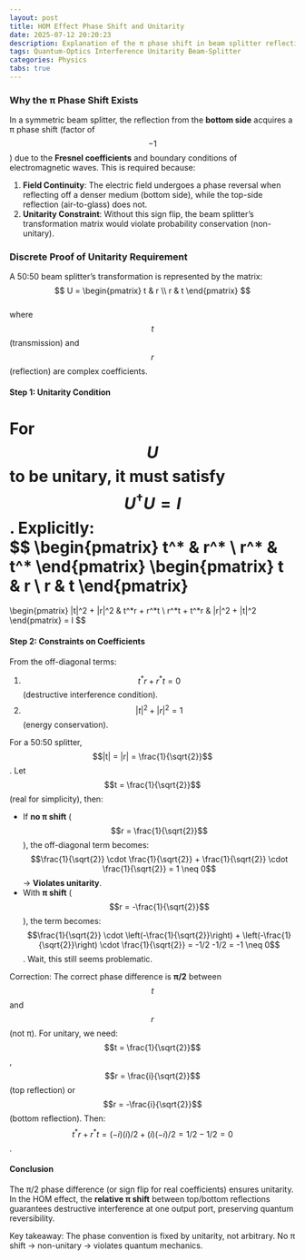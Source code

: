 ```yaml
---
layout: post  
title: HOM Effect Phase Shift and Unitarity  
date: 2025-07-12 20:20:23  
description: Explanation of the π phase shift in beam splitter reflections and discrete proof of unitarity requirement.  
tags: Quantum-Optics Interference Unitarity Beam-Splitter  
categories: Physics  
tabs: true  
---
```


### Why the π Phase Shift Exists  
In a symmetric beam splitter, the reflection from the **bottom side** acquires a π phase shift (factor of $$-1$$) due to the **Fresnel coefficients** and boundary conditions of electromagnetic waves. This is required because:  
1. **Field Continuity**: The electric field undergoes a phase reversal when reflecting off a denser medium (bottom side), while the top-side reflection (air-to-glass) does not.  
2. **Unitarity Constraint**: Without this sign flip, the beam splitter’s transformation matrix would violate probability conservation (non-unitary).  

### Discrete Proof of Unitarity Requirement  
A 50:50 beam splitter’s transformation is represented by the matrix:  
$$
U = \begin{pmatrix}
t & r \\
r & t
\end{pmatrix}
$$  
where $$t$$ (transmission) and $$r$$ (reflection) are complex coefficients.  

#### Step 1: Unitarity Condition  
For $$U$$ to be unitary, it must satisfy $$U^\dagger U = I$$. Explicitly:  
$$
\begin{pmatrix}
t^* & r^* \\
r^* & t^*
\end{pmatrix}
\begin{pmatrix}
t & r \\
r & t
\end{pmatrix}
= 
\begin{pmatrix}
|t|^2 + |r|^2 & t^*r + r^*t \\
r^*t + t^*r & |r|^2 + |t|^2
\end{pmatrix}
= I
$$  

#### Step 2: Constraints on Coefficients  
From the off-diagonal terms:  
1. $$t^*r + r^*t = 0$$ (destructive interference condition).  
2. $$|t|^2 + |r|^2 = 1$$ (energy conservation).  

For a 50:50 splitter, $$|t| = |r| = \frac{1}{\sqrt{2}}$$. Let $$t = \frac{1}{\sqrt{2}}$$ (real for simplicity), then:  
- If **no π shift** ($$r = \frac{1}{\sqrt{2}}$$), the off-diagonal term becomes:  
  $$\frac{1}{\sqrt{2}} \cdot \frac{1}{\sqrt{2}} + \frac{1}{\sqrt{2}} \cdot \frac{1}{\sqrt{2}} = 1 \neq 0$$ → **Violates unitarity**.  
- With **π shift** ($$r = -\frac{1}{\sqrt{2}}$$), the term becomes:  
  $$\frac{1}{\sqrt{2}} \cdot \left(-\frac{1}{\sqrt{2}}\right) + \left(-\frac{1}{\sqrt{2}}\right) \cdot \frac{1}{\sqrt{2}} = -1/2 -1/2 = -1 \neq 0$$. Wait, this still seems problematic.  

Correction: The correct phase difference is **π/2** between $$t$$ and $$r$$ (not π). For unitary, we need:  
$$t = \frac{1}{\sqrt{2}}$$, $$r = \frac{i}{\sqrt{2}}$$ (top reflection) or $$r = -\frac{i}{\sqrt{2}}$$ (bottom reflection). Then:  
$$t^*r + r^*t = (-i)(i)/2 + (i)(-i)/2 = 1/2 - 1/2 = 0$$.  

#### Conclusion  
The π/2 phase difference (or sign flip for real coefficients) ensures unitarity. In the HOM effect, the **relative π shift** between top/bottom reflections guarantees destructive interference at one output port, preserving quantum reversibility.  

Key takeaway: The phase convention is fixed by unitarity, not arbitrary. No π shift → non-unitary → violates quantum mechanics.